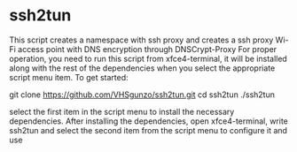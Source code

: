 # ssh2tun
This script creates a namespace with ssh proxy and creates a ssh proxy Wi-Fi access point with DNS encryption through DNSCrypt-Proxy
For proper operation, you need to run this script from xfce4-terminal, it will be installed along with the rest of the dependencies when you select the appropriate script menu item.
To get started:

git clone https://github.com/VHSgunzo/ssh2tun.git
cd ssh2tun
./ssh2tun

select the first item in the script menu to install the necessary dependencies.
After installing the dependencies, open xfce4-terminal, write ssh2tun and select the second item from the script menu to configure it and use
